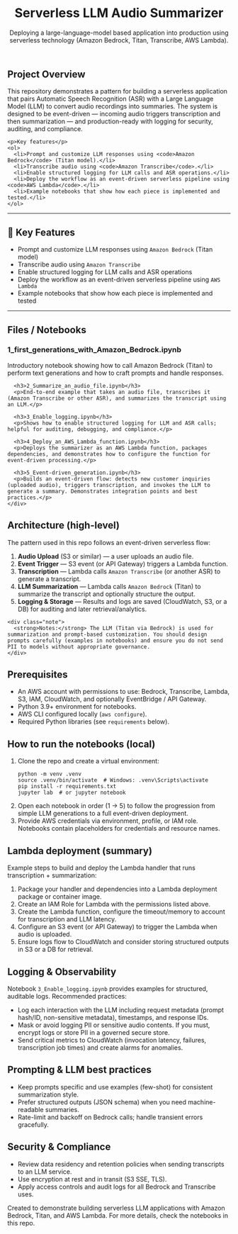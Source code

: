 </head>
<body>
  <header>
    <h1>Serverless LLM Audio Summarizer</h1>
    <div>Deploying a large-language-model based application into production using serverless technology (Amazon Bedrock, Titan, Transcribe, AWS Lambda).</div>
  </header>

  <section>
    <h2>Project Overview</h2>
    <p>
      This repository demonstrates a pattern for building a serverless application that pairs Automatic Speech Recognition (ASR) with a Large Language Model (LLM) to convert audio recordings into summaries. The system is designed to be event-driven — incoming audio triggers transcription and then summarization — and production-ready with logging for security, auditing, and compliance.
    </p>

    <p>Key features</p>
    <ol>
      <li>Prompt and customize LLM responses using <code>Amazon Bedrock</code> (Titan model).</li>
      <li>Transcribe audio using <code>Amazon Transcribe</code>.</li>
      <li>Enable structured logging for LLM calls and ASR operations.</li>
      <li>Deploy the workflow as an event-driven serverless pipeline using <code>AWS Lambda</code>.</li>
      <li>Example notebooks that show how each piece is implemented and tested.</li>
    </ol>
  </section>

<hr />

<h2>🚀 Key Features</h2>
<ul>
  <li>Prompt and customize LLM responses using <code>Amazon Bedrock</code> (Titan model)</li>
  <li>Transcribe audio using <code>Amazon Transcribe</code></li>
  <li>Enable structured logging for LLM calls and ASR operations</li>
  <li>Deploy the workflow as an event-driven serverless pipeline using <code>AWS Lambda</code></li>
  <li>Example notebooks that show how each piece is implemented and tested</li>
</ul>

<hr />

  <section>
    <h2>Files / Notebooks</h2>
    <div class="file-list">
      <h3>1_first_generations_with_Amazon_Bedrock.ipynb</h3>
      <p>Introductory notebook showing how to call Amazon Bedrock (Titan) to perform text generations and how to craft prompts and handle responses.</p>

      <h3>2_Summarize_an_audio_file.ipynb</h3>
      <p>End-to-end example that takes an audio file, transcribes it (Amazon Transcribe or other ASR), and summarizes the transcript using an LLM.</p>

      <h3>3_Enable_logging.ipynb</h3>
      <p>Shows how to enable structured logging for LLM and ASR calls; helpful for auditing, debugging, and compliance.</p>

      <h3>4_Deploy_an_AWS_Lambda_function.ipynb</h3>
      <p>Deploys the summarizer as an AWS Lambda function, packages dependencies, and demonstrates how to configure the function for event-driven processing.</p>

      <h3>5_Event-driven_generation.ipynb</h3>
      <p>Builds an event-driven flow: detects new customer inquiries (uploaded audio), triggers transcription, and invokes the LLM to generate a summary. Demonstrates integration points and best practices.</p>
    </div>
  </section>

  <section>
    <h2>Architecture (high-level)</h2>
    <p>
      The pattern used in this repo follows an event-driven serverless flow:
    </p>
    <ol>
      <li><strong>Audio Upload</strong> (S3 or similar) — a user uploads an audio file.</li>
      <li><strong>Event Trigger</strong> — S3 event (or API Gateway) triggers a Lambda function.</li>
      <li><strong>Transcription</strong> — Lambda calls <code>Amazon Transcribe</code> (or another ASR) to generate a transcript.</li>
      <li><strong>LLM Summarization</strong> — Lambda calls <code>Amazon Bedrock</code> (Titan) to summarize the transcript and optionally structure the output.</li>
      <li><strong>Logging & Storage</strong> — Results and logs are saved (CloudWatch, S3, or a DB) for auditing and later retrieval/analytics.</li>
    </ol>

    <div class="note">
      <strong>Notes:</strong> The LLM (Titan via Bedrock) is used for summarization and prompt-based customization. You should design prompts carefully (examples in notebooks) and ensure you do not send PII to models without appropriate governance.
    </div>
  </section>

  <section>
    <h2>Prerequisites</h2>
    <ul>
      <li>An AWS account with permissions to use: Bedrock, Transcribe, Lambda, S3, IAM, CloudWatch, and optionally EventBridge / API Gateway.</li>
      <li>Python 3.9+ environment for notebooks.</li>
      <li>AWS CLI configured locally (<code>aws configure</code>).</li>
      <li>Required Python libraries (see <code>requirements</code> below).</li>
    </ul>
  </section>
  <section>
    <h2>How to run the notebooks (local)</h2>
    <ol>
      <li>Clone the repo and create a virtual environment:
        <pre class="commands"><code>python -m venv .venv
source .venv/bin/activate  # Windows: .venv\Scripts\activate
pip install -r requirements.txt
jupyter lab  # or jupyter notebook
</code></pre>
      </li>
      <li>Open each notebook in order (1 → 5) to follow the progression from simple LLM generations to a full event-driven deployment.</li>
      <li>Provide AWS credentials via environment, profile, or IAM role. Notebooks contain placeholders for credentials and resource names.</li>
    </ol>
  </section>

  <section>
    <h2>Lambda deployment (summary)</h2>
    <p>Example steps to build and deploy the Lambda handler that runs transcription + summarization:</p>
    <ol>
      <li>Package your handler and dependencies into a Lambda deployment package or container image.</li>
      <li>Create an IAM Role for Lambda with the permissions listed above.</li>
      <li>Create the Lambda function, configure the timeout/memory to account for transcription and LLM latency.</li>
      <li>Configure an S3 event (or API Gateway) to trigger the Lambda when audio is uploaded.</li>
      <li>Ensure logs flow to CloudWatch and consider storing structured outputs in S3 or a DB for retrieval.</li>
    </ol>

  <section>
    <h2>Logging & Observability</h2>
    <p>
      Notebook <code>3_Enable_logging.ipynb</code> provides examples for structured, auditable logs. Recommended practices:
    </p>
    <ul>
      <li>Log each interaction with the LLM including request metadata (prompt hash/ID, non-sensitive metadata), timestamps, and response IDs.</li>
      <li>Mask or avoid logging PII or sensitive audio contents. If you must, encrypt logs or store PII in a governed secure store.</li>
      <li>Send critical metrics to CloudWatch (invocation latency, failures, transcription job times) and create alarms for anomalies.</li>
    </ul>
  </section>

  <section>
    <h2>Prompting & LLM best practices</h2>
    <ul>
      <li>Keep prompts specific and use examples (few-shot) for consistent summarization style.</li>
      <li>Prefer structured outputs (JSON schema) when you need machine-readable summaries.</li>
      <li>Rate-limit and backoff on Bedrock calls; handle transient errors gracefully.</li>
    </ul>
  </section>

  <section>
    <h2>Security & Compliance</h2>
    <ul>
      <li>Review data residency and retention policies when sending transcripts to an LLM service.</li>
      <li>Use encryption at rest and in transit (S3 SSE, TLS).</li>
      <li>Apply access controls and audit logs for all Bedrock and Transcribe uses.</li>
    </ul>
  </section>

  <footer>
    <div>Created to demonstrate building serverless LLM applications with Amazon Bedrock, Titan, and AWS Lambda. For more details, check the notebooks in this repo.</div>
  </footer>
</body>
</html>
